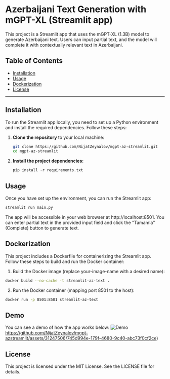 # Azerbaijani Text Generation with mGPT-XL (Streamlit app)


This project is a Streamlit app that uses the mGPT-XL (1.3B) model to generate Azerbaijani text. Users can input partial text, and the model will complete it with contextually relevant text in Azerbaijani.

## Table of Contents

- [Installation](#installation)
- [Usage](#usage)
- [Dockerization](#dockerization)
- [License](#license)

---

## Installation

To run the Streamlit app locally, you need to set up a Python environment and install the required dependencies. Follow these steps:

1. **Clone the repository** to your local machine:

   ```bash
   git clone https://github.com/NijatZeynalov/mgpt-az-streamlit.git
   cd mgpt-az-streamlit
   ```
2. **Install the project dependencies:**

   ```python
   pip install -r requirements.txt
   ```

## Usage
Once you have set up the environment, you can run the Streamlit app:

```bash
streamlit run main.py
```

The app will be accessible in your web browser at http://localhost:8501. You can enter partial text in the provided input field and click the "Tamamla" (Complete) button to generate text.


## Dockerization

This project includes a Dockerfile for containerizing the Streamlit app. Follow these steps to build and run the Docker container:

1. Build the Docker image (replace your-image-name with a desired name):
   
```bash
docker build --no-cache -t streamlit-az-text .
```

2. Run the Docker container (mapping port 8501 to the host):
   
```bash
docker run -p 8501:8501 streamlit-az-text
```

## Demo

You can see a demo of how the app works below:
![Demo](https://github.com/NijatZeynalov/mgpt-az-streamlit/assets/31247506/745d994e-179f-4680-9c40-abc73f0cf2ce)https://github.com/NijatZeynalov/mgpt-azstreamlit/assets/31247506/745d994e-179f-4680-9c40-abc73f0cf2ce)


## License

This project is licensed under the MIT License. See the LICENSE file for details.
